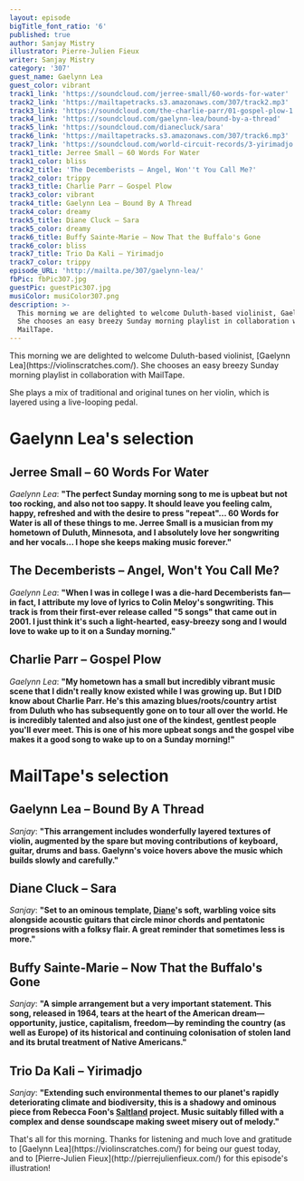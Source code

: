 ```yaml
---
layout: episode
bigTitle_font_ratio: '6'
published: true
author: Sanjay Mistry
illustrator: Pierre-Julien Fieux
writer: Sanjay Mistry
category: '307'
guest_name: Gaelynn Lea
guest_color: vibrant
track1_link: 'https://soundcloud.com/jerree-small/60-words-for-water'
track2_link: 'https://mailtapetracks.s3.amazonaws.com/307/track2.mp3'
track3_link: 'https://soundcloud.com/the-charlie-parr/01-gospel-plow-1'
track4_link: 'https://soundcloud.com/gaelynn-lea/bound-by-a-thread'
track5_link: 'https://soundcloud.com/dianecluck/sara'
track6_link: 'https://mailtapetracks.s3.amazonaws.com/307/track6.mp3'
track7_link: 'https://soundcloud.com/world-circuit-records/3-yirimadjo'
track1_title: Jerree Small – 60 Words For Water
track1_color: bliss
track2_title: 'The Decemberists – Angel, Won''t You Call Me?'
track2_color: trippy
track3_title: Charlie Parr – Gospel Plow
track3_color: vibrant
track4_title: Gaelynn Lea – Bound By A Thread
track4_color: dreamy
track5_title: Diane Cluck – Sara
track5_color: dreamy
track6_title: Buffy Sainte-Marie – Now That the Buffalo's Gone
track6_color: bliss
track7_title: Trio Da Kali – Yirimadjo
track7_color: trippy
episode_URL: 'http://mailta.pe/307/gaelynn-lea/'
fbPic: fbPic307.jpg
guestPic: guestPic307.jpg
musiColor: musiColor307.png
description: >-
  This morning we are delighted to welcome Duluth-based violinist, Gaelynn Lea.
  She chooses an easy breezy Sunday morning playlist in collaboration with
  MailTape.
---
```

<p id="introduction">This morning we are delighted to welcome Duluth-based violinist, [Gaelynn Lea](https://violinscratches.com/). She chooses an easy breezy Sunday morning playlist in collaboration with MailTape.</p>
<p>She plays a mix of traditional and original tunes on her violin, which is layered using a live-looping pedal.</p>


# Gaelynn Lea's selection


## Jerree Small – 60 Words For Water
_Gaelynn Lea_: **"**The perfect Sunday morning song to me is upbeat but not too rocking, and also not too sappy. It should leave you feeling calm, happy, refreshed and with the desire to press "repeat"... 60 Words for Water is all of these things to me. Jerree Small is a musician from my hometown of Duluth, Minnesota, and I absolutely love her songwriting and her vocals... I hope she keeps making music forever.**"**

## The Decemberists – Angel, Won't You Call Me?
_Gaelynn Lea_: **"**When I was in college I was a die-hard Decemberists fan—in fact, I attribute my love of lyrics to Colin Meloy's songwriting. This track is from their first-ever release called "5 songs" that came out in 2001. I just think it's such a light-hearted, easy-breezy song and I would love to wake up to it on a Sunday morning.**"**

## Charlie Parr – Gospel Plow
_Gaelynn Lea_: **"**My hometown has a small but incredibly vibrant music scene that I didn't really know existed while I was growing up. But I DID know about Charlie Parr. He's this amazing blues/roots/country artist from Duluth who has subsequently gone on to tour all over the world.   He is incredibly talented and also just one of the kindest, gentlest people you'll ever meet. This is one of his more upbeat songs and the gospel vibe makes it a good song to wake up to on a Sunday morning!**"**


# MailTape's selection

## Gaelynn Lea – Bound By A Thread
_Sanjay_: **"**This arrangement includes wonderfully layered textures of violin, augmented by the spare but moving contributions of keyboard, guitar, drums and bass. Gaelynn's voice hovers above the music which builds slowly and carefully.**"**

## Diane Cluck – Sara
_Sanjay_: **"**Set to an ominous template, [Diane](http://dianecluck.info/)'s soft, warbling voice sits alongside acoustic guitars that circle minor chords and pentatonic progressions with a folksy flair. A great reminder that sometimes less is more.**"**

## Buffy Sainte-Marie – Now That the Buffalo's Gone
_Sanjay_: **"**A simple arrangement but a very important statement. This song, released in 1964, tears at the heart of the American dream—opportunity, justice, capitalism, freedom—by reminding the country (as well as Europe) of its historical and continuing colonisation of stolen land and its brutal treatment of Native Americans.**"**

## Trio Da Kali – Yirimadjo
_Sanjay_: **"**Extending such environmental themes to our planet's rapidly deteriorating climate and biodiversity, this is a shadowy and ominous piece from Rebecca Foon's [Saltland](http://www.saltland.ca/) project. Music suitably filled with a complex and dense soundscape making sweet misery out of melody.**"**

<p id="outroduction">That's all for this morning. Thanks for listening and much love and gratitude to [Gaelynn Lea](https://violinscratches.com/) for being our guest today, and to [Pierre-Julien Fieux](http://pierrejulienfieux.com/) for this episode's illustration!</p>
